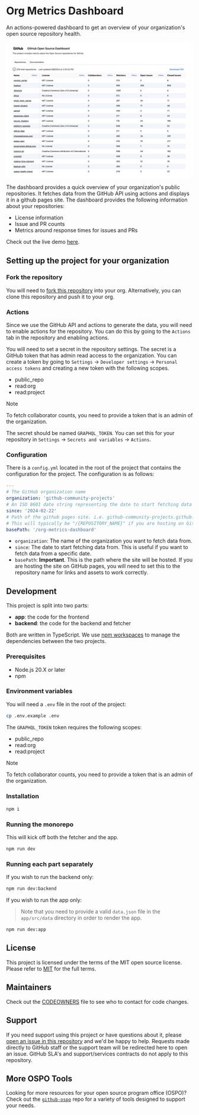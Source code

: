 # Org Metrics Dashboard

An actions-powered dashboard to get an overview of your organization's open source repository health.

[![Image preview](./assets/preview.png)](https://github-community-projects.github.io/org-metrics-dashboard)

The dashboard provides a quick overview of your organization's public repositories. It fetches data from the GitHub API using actions and displays it in a github pages site. The dashboard provides the following information about your repositories:

- License information
- Issue and PR counts
- Metrics around response times for issues and PRs

Check out the live demo [here](https://github-community-projects.github.io/org-metrics-dashboard).

## Setting up the project for your organization

### Fork the repository

You will need to [fork this repository](https://github.com/github-community-projects/org-metrics-dashboard/fork) into your org. Alternatively, you can clone this repository and push it to your org.

### Actions

Since we use the GitHub API and actions to generate the data, you will need to enable actions for the repository. You can do this by going to the `Actions` tab in the repository and enabling actions.

You will need to set a secret in the repository settings. The secret is a GitHub token that has admin read access to the organization. You can create a token by going to `Settings` -> `Developer settings` -> `Personal access tokens` and creating a new token with the following scopes.

- public_repo
- read:org
- read:project

> [!NOTE]
> To fetch collaborator counts, you need to provide a token that is an admin of the organization.

The secret should be named `GRAPHQL_TOKEN`. You can set this for your repository in `Settings` -> `Secrets and variables` -> `Actions`.

### Configuration

There is a `config.yml` located in the root of the project that contains the configuration for the project. The configuration is as follows:

```yaml
---
# The GitHub organization name
organization: 'github-community-projects'
# An ISO 8601 date string representing the date to start fetching data from
since: '2024-02-22'
# Path of the github pages site. i.e. github-community-projects.github.io/org-metrics-dashboard
# This will typically be "/{REPOSITORY_NAME}" if you are hosting on GitHub pages
basePath: '/org-metrics-dashboard'
```

- `organization`: The name of the organization you want to fetch data from.
- `since`: The date to start fetching data from. This is useful if you want to fetch data from a specific date.
- `basePath`: **Important**. This is the path where the site will be hosted. If you are hosting the site on GitHub pages, you will need to set this to the repository name for links and assets to work correctly.

## Development

This project is split into two parts:

- **app**: the code for the frontend
- **backend**: the code for the backend and fetcher

Both are written in TypeScript. We use [npm workspaces](https://docs.npmjs.com/cli/v8/using-npm/workspaces) to manage the dependencies between the two projects.

### Prerequisites

- Node.js 20.X or later
- npm

### Environment variables

You will need a `.env` file in the root of the project:

```sh
cp .env.example .env
```

The `GRAPHQL_TOKEN` token requires the following scopes:

- public_repo
- read:org
- read:project

> [!NOTE]
> To fetch collaborator counts, you need to provide a token that is an admin of the organization.

### Installation

```sh
npm i
```

### Running the monorepo

This will kick off both the fetcher and the app.

```sh
npm run dev
```

### Running each part separately

If you wish to run the backend only:

```sh
npm run dev:backend
```

If you wish to run the app only:

> Note that you need to provide a valid `data.json` file in the `app/src/data` directory in order to render the app.

```sh
npm run dev:app
```

## License

This project is licensed under the terms of the MIT open source license. Please refer to [MIT](./LICENSE.md) for the full terms.

## Maintainers

Check out the [CODEOWNERS](./CODEOWNERS) file to see who to contact for code changes.

## Support

If you need support using this project or have questions about it, please [open an issue in this repository](https://github.com/github-community-projects/org-metrics-dashboard/issues/new) and we'd be happy to help. Requests made directly to GitHub staff or the support team will be redirected here to open an issue. GitHub SLA's and support/services contracts do not apply to this repository.

## More OSPO Tools

Looking for more resources for your open source program office (OSPO)? Check out the [`github-ospo`](https://github.com/github/github-ospo) repo for a variety of tools designed to support your needs.
